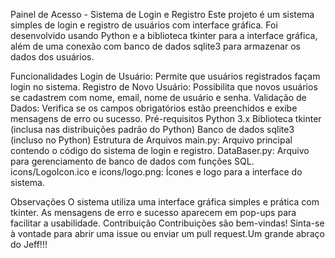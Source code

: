 Painel de Acesso - Sistema de Login e Registro
Este projeto é um sistema simples de login e registro de usuários com interface gráfica. Foi desenvolvido usando Python e a biblioteca tkinter para a interface gráfica, além de uma conexão com banco de dados sqlite3 para armazenar os dados dos usuários.

Funcionalidades
Login de Usuário: Permite que usuários registrados façam login no sistema.
Registro de Novo Usuário: Possibilita que novos usuários se cadastrem com nome, email, nome de usuário e senha.
Validação de Dados: Verifica se os campos obrigatórios estão preenchidos e exibe mensagens de erro ou sucesso.
Pré-requisitos
Python 3.x
Biblioteca tkinter (inclusa nas distribuições padrão do Python)
Banco de dados sqlite3 (incluso no Python)
Estrutura de Arquivos
main.py: Arquivo principal contendo o código do sistema de login e registro.
DataBaser.py: Arquivo para gerenciamento de banco de dados com funções SQL.
icons/LogoIcon.ico e icons/logo.png: Ícones e logo para a interface do sistema.

Observações
O sistema utiliza uma interface gráfica simples e prática com tkinter.
As mensagens de erro e sucesso aparecem em pop-ups para facilitar a usabilidade.
Contribuição
Contribuições são bem-vindas! Sinta-se à vontade para abrir uma issue ou enviar um pull request.Um grande abraço do Jeff!!!
